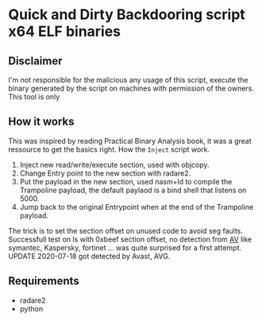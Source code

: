 # Quick and Dirty Backdooring script x64 ELF binaries

## Disclaimer
I'm not responsible for the malicious any usage of this script, execute the binary generated by the script on machines with permission of the owners.
This tool is only 

## How it works
This was inspired by reading Practical Binary Analysis book, it was a great ressource to get the basics right.
How the `Inject` script work.

1. Inject new read/write/execute section, used with objcopy.
2. Change Entry point to the new section with  radare2.
3. Put the payload in the new section, used nasm+ld to compile the Trampoline payload, the default paylaod is a bind shell that listens on 5000.
3. Jump back to the original Entrypoint when at the end of the Trampoline payload.

The trick is to set the section offset on unused code to avoid seg faults.
Successfull test on ls with 0xbeef section offset, no detection from [AV](https://www.virustotal.com/gui/file/cf69e2fe0329c43a8ec0f14599f26d0a78f15aa22cf30336dd59d374a30ea895/detection) like symantec, Kaspersky, fortinet ... was quite surprised for a first attempt.
UPDATE 2020-07-18 got detected by Avast, AVG.

## Requirements

- radare2
- python
